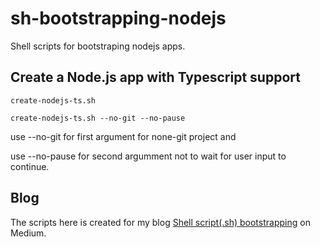 # sh-bootstrapping-nodejs

Shell scripts for bootstraping nodejs apps.


## Create a Node.js app with Typescript support

```create-nodejs-ts.sh```

```create-nodejs-ts.sh --no-git --no-pause```

use --no-git for first argument for none-git project and

use --no-pause for second argumment not to wait for user input to continue.

## Blog
The scripts here is created for my blog [Shell script(.sh) bootstrapping](https://medium.com/@mzsonmez/shell-script-sh-bootstrapping-35af7e101688) on Medium.

